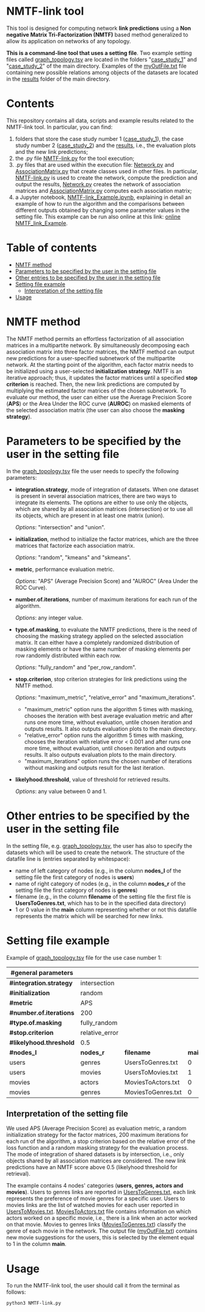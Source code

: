 # NMTF-link tool 

<!-- This tool is designed for computing **link predictions** using the **Non negative Matrix Tri-Factorization (NMTF)** method. This is the generalization for already pre-existing code in [DEIB-GECO/NMTF-DrugRepositioning](https://github.com/DEIB-GECO/NMTF-DrugRepositioning) allowing the use of networks of any topology. -->
This tool is designed for computing network **link predictions** using a **Non negative Matrix Tri-Factorization (NMTF)** based method generalized to allow its application on networks of any topology. 

**This is a command-line tool that uses a setting file**. 
Two example setting files called [graph_topology.tsv](https://github.com/DEIB-GECO/NMTF-link/blob/master/case_study_1/graph_topology.tsv) are located in the folders "[case_study_1](https://github.com/DEIB-GECO/NMTF-link/blob/master/case_study_1/)" and "[case_study_2](https://github.com/DEIB-GECO/NMTF-link/blob/master/case_study_2/)" of the main directory. Examples of the [myOutFile.txt](https://github.com/DEIB-GECO/NMTF-link/blob/master/results/case_study_1/myOutFile_random_relative_error.txt) file containing new possible relations among objects of the datasets are located in the [results](https://github.com/DEIB-GECO/NMTF-link/blob/master/results/) folder of the main directory.

# Contents
This repository contains all data, scripts and example results related to the NMTF-link tool. In particular, you can find:

1. folders that store the case study number 1 ([case_study_1](https://github.com/DEIB-GECO/NMTF-link/blob/master/case_study_1/)), the case study number 2 ([case_study_2](https://github.com/DEIB-GECO/NMTF-link/blob/master/case_study_2/)) and the [results](https://github.com/DEIB-GECO/NMTF-link/blob/master/results/), i.e., the evaluation plots and the new link predictions;
2. the .py file [NMTF-link.py](https://github.com/DEIB-GECO/NMTF-link/blob/master/NMTF-link.py) for the tool execution;
3. .py files that are used within the execution file: [Network.py](https://github.com/DEIB-GECO/NMTF-link/blob/master/scripts/Network.py) and [AssociationMatrix.py](https://github.com/DEIB-GECO/NMTF-link/blob/master/scripts/AssociationMatrix.py) that create classes used in other files. In particular, [NMTF-link.py](https://github.com/DEIB-GECO/NMTF-link/blob/master/NMTF-link.py) is used to create the network, compute the prediction and output the results, [Network.py](https://github.com/DEIB-GECO/NMTF-link/blob/master/scripts/Network.py) creates the network of association matrices and [AssociationMatrix.py](https://github.com/DEIB-GECO/NMTF-link/blob/master/scripts/AssociationMatrix.py) computes each association matrix;
4. a Jupyter notebook, [NMTF-link_Example.ipynb](https://github.com/DEIB-GECO/NMTF-link/blob/master/NMTF-link_Example.ipynb), explaining in detail an example of how to run the algorithm and the comparisons between different outputs obtained by changing some parameter values in the setting file. This example can be run also online at this link: [online NMTF_link_Example](https://colab.research.google.com/drive/1JWuYjppKcUiNm0bJsHTjQzYoSK6MJ7Pm?usp=sharing).

# Table of contents
- [NMTF method](#nmtf-method)
- [Parameters to be specified by the user in the setting file](#parameters-to-be-specified-by-the-user-in-the-setting-file)
- [Other entries to be specified by the user in the setting file](#other-entries-to-be-specified-by-the-user-in-the-setting-file)
- [Setting file example](#setting-file-example)
  * [Interpretation of the setting file](#interpretation-of-the-setting-file)
- [Usage](#usage)

# NMTF method
The NMTF method permits an effortless factorization of all association matrices in a multipartite network. 
By simultaneously decomposing each association matrix into three factor matrices, the NMTF method can output new predictions for a user-specified subnetwork of the multipartite network. 
At the starting point of the algorithm, each factor matrix needs to be initialized using a user-selected **initialization strategy**. 
NMTF is an iterative approach; thus, it updates the factor matrices until a specified **stop criterion** is reached. 
Then, the new link predictions are computed by multiplying the estimated factor matrices of the chosen subnetwork. 
To evaluate our method, the user can either use the Average Precision Score (**APS**) or the Area Under the ROC curve (**AUROC**) on masked elements of the selected association matrix (the user can also choose the **masking strategy**). 

# Parameters to be specified by the user in the setting file
In the [graph_topology.tsv](https://github.com/DEIB-GECO/NMTF-link/blob/master/case_study_1/graph_topology.tsv) file the user needs to specify the following parameters:

- **integration.strategy**, mode of integration of datasets.
When one dataset is present in several association matrices, there are two ways to integrate its elements. The options are either to use only the objects, which are shared by all association matrices (intersection) or to use all its objects, which are present in at least one matrix (union).

  *Options*: "intersection" and "union".
  
- **initialization**, method to initialize the factor matrices, which are the three matrices that factorize each association matrix. 

  *Options*: "random", "kmeans" and "skmeans".

- **metric**, performance evaluation metric.

  *Options*: "APS" (Average Precision Score) and "AUROC" (Area Under the ROC Curve).

- **number.of.iterations**, number of maximum iterations for each run of the algorithm. 

  *Options*: any integer value.

- **type.of.masking**, to evaluate the NMTF predictions, there is the need of choosing the masking strategy applied on the selected association matrix. 
It can either have a completely randomized distribution of masking elements or have the same number of masking elements per row randomly distributed within each row. 

  *Options*: "fully_random" and "per_row_random".

- **stop.criterion**, stop criterion strategies for link predictions using the NMTF method. 

  *Options*: "maximum_metric", "relative_error" and "maximum_iterations".
    
    - "maximum_metric" option runs the algorithm 5 times with masking, chooses the iteration with best average evaluation metric and after runs one more time, without evaluation, untile chosen iteration and outputs results. It also outputs evaluation plots to the main directory.
    - "relative_error" option runs the algorithm 5 times with masking, chooses the iteration with relative error < 0.001 and after runs one more time, without evaluation, until chosen iteration and outputs results. It also outputs evaluation plots to the main directory.
    - "maximum_iterations" option runs the chosen number of iterations without masking and outputs result for the last iteration. 

- **likelyhood.threshold**, value of threshold for retrieved results. 

  *Options*: any value between 0 and 1.

# Other entries to be specified by the user in the setting file

In the setting file, e.g. [graph_topology.tsv](https://github.com/DEIB-GECO/NMTF-link/blob/master/case_study_1/graph_topology.tsv), the user has also to specify the datasets which will be used to create the network. The structure of the datafile line is (entries separated by whitespace):
- name of left category of nodes (e.g., in the column **nodes_l** of the setting file the first category of nodes is **users**)
- name of right category of nodes (e.g., in the column **nodes_r** of the setting file the first category of nodes is **genres**)
- filename (e.g., in the column **filename** of the setting file the first file is **UsersToGenres.txt**, which has to be in the specified data directory)
- 1 or 0 value in the **main** column representing whether or not this datafile represents the matrix which will be searched for new links.

# Setting file example

Example of [graph_topology.tsv](https://github.com/DEIB-GECO/NMTF-link/blob/master/case_study_1/graph_topology.tsv) file for the use case number 1:

| #general parameters | | | |
| ------------- | ------------- | ------------- | ------------- |
| **#integration.strategy**  | intersection |  |  |
| **#initialization**  | random |  |  |
| **#metric**  | APS |  |  |
| **#number.of.iterations** | 200 |  |  |
| **#type.of.masking** | fully_random |  |  |
| **#stop.criterion**  | relative_error |  |  |
| **#likelyhood.threshold** | 0.5 |  |  |
| **#nodes_l** | **nodes_r** | **filename** | **main** |
| users |	genres |	UsersToGenres.txt |	0 |
| users |	movies |	UsersToMovies.txt	| 1 |
| movies	| actors	| MoviesToActors.txt |	0 |
| movies	| genres	| MoviesToGenres.txt	| 0 |

## Interpretation of the setting file

We used APS (Average Precision Score) as evaluation metric, a random initialization strategy for the factor matrices, 200 maximum iterations for each run of the algorithm, a stop criterion based on the relative error of the loss function and a random masking strategy for the evaluation process. 
The mode of integration of shared datasets is by intersection, i.e., only objects shared by all association matrices are considered. The new link predictions have an NMTF score above 0.5 (likelyhood threshold for retrieval).

The example contains 4 nodes' categories (**users, genres, actors and movies**). Users to genres links are reported in [UsersToGenres.txt](https://github.com/DEIB-GECO/NMTF-link/blob/master/case_study_1/UsersToGenres.txt), each link represents the preference of movie genres for a specific user. Users to movies links are the list of watched movies for each user reported in [UsersToMovies.txt](https://github.com/DEIB-GECO/NMTF-link/blob/master/case_study_1/UsersToMovies.txt). [MoviesToActors.txt](https://github.com/DEIB-GECO/NMTF-link/blob/master/case_study_1/MoviesToActors.txt) file contains information on which actors worked on a specific movie, i.e., there is a link when an actor worked on that movie. Movies to genres links ([MoviesToGenres.txt](https://github.com/DEIB-GECO/NMTF-link/blob/master/case_study_1/MoviesToGenres.txt)) classify the genre of each movie in the network.
The output file ([myOutFile.txt](https://github.com/DEIB-GECO/NMTF-link/blob/master/results/case_study_1/myOutFile_random_relative_error.txt)) contains new movie suggestions for the users, this is selected by the element equal to 1 in the column **main**.

# Usage

To run the NMTF-link tool, the user should call it from the terminal as follows:
```
python3 NMTF-link.py
```
